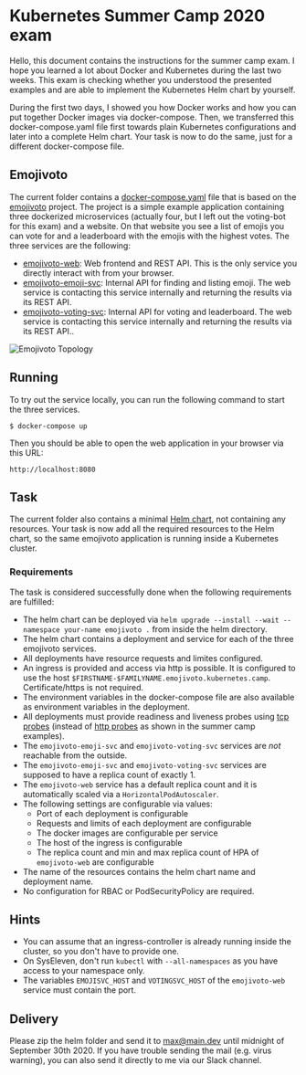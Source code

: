 # Kubernetes Summer Camp 2020 exam

Hello, this document contains the instructions for the summer camp exam. I hope you learned a lot about Docker and Kubernetes during the last two weeks. This exam is checking whether you understood the presented examples and are able to implement the Kubernetes Helm chart by yourself.

During the first two days, I showed you how Docker works and how you can put together Docker images via docker-compose. Then, we transferred this docker-compose.yaml file first towards plain Kubernetes configurations and later into a complete Helm chart. Your task is now to do the same, just for a different docker-compose file.

## Emojivoto

The current folder contains a [docker-compose.yaml](./docker-compose.yaml) file that is based on the [emojivoto](https://github.com/BuoyantIO/emojivoto) project. The project is a simple example application containing three dockerized microservices (actually four, but I left out the voting-bot for this exam) and a website. On that website you see a list of emojis you can vote for and a leaderboard with the emojis with the highest votes. The three services are the following:

* [emojivoto-web](https://github.com/BuoyantIO/emojivoto/tree/main/emojivoto-web/): Web frontend and REST API. This is the only service you directly interact with from your browser.
* [emojivoto-emoji-svc](https://github.com/BuoyantIO/emojivoto/tree/main/emojivoto-emoji-svc/): Internal API for finding and listing emoji. The web service is contacting this service internally and returning the results via its REST API.
* [emojivoto-voting-svc](https://github.com/BuoyantIO/emojivoto/tree/main/emojivoto-voting-svc/): Internal API for voting and leaderboard. The web service is contacting this service internally and returning the results via its REST API..

![Emojivoto Topology](https://github.com/BuoyantIO/emojivoto/tree/main/assets/emojivoto-topology.png "Emojivoto Topology")

## Running

To try out the service locally, you can run the following command to start the three services.

```
$ docker-compose up
```

Then you should be able to open the web application in your browser via this URL:

```
http://localhost:8080
```

## Task

The current folder also contains a minimal [Helm chart](./helm), not containing any resources. Your task is now add all the required resources to the Helm chart, so the same emojivoto application is running inside a Kubernetes cluster.

### Requirements

The task is considered successfully done when the following requirements are fulfilled:

* The helm chart can be deployed via `helm upgrade --install --wait --namespace your-name emojivoto .` from inside the helm directory.
* The helm chart contains a deployment and service for each of the three emojivoto services.
* All deployments have resource requests and limites configured.
* An ingress is provided and access via http is possible. It is configured to use the host `$FIRSTNAME-$FAMILYNAME.emojivoto.kubernetes.camp`. Certificate/https is not required.
* The environment variables in the docker-compose file are also available as environment variables in the deployment.
* All deployments must provide readiness and liveness probes using [tcp probes](https://kubernetes.io/docs/tasks/configure-pod-container/configure-liveness-readiness-startup-probes/#define-a-tcp-liveness-probe) (instead of [http probes](https://kubernetes.io/docs/tasks/configure-pod-container/configure-liveness-readiness-startup-probes/#define-a-liveness-http-request) as shown in the summer camp examples).
* The `emojivoto-emoji-svc` and `emojivoto-voting-svc` services are *not* reachable from the outside.
* The `emojivoto-emoji-svc` and `emojivoto-voting-svc` services are supposed to have a replica count of exactly 1.
* The `emojivoto-web` service has a default replica count and it is automatically scaled via a `HorizontalPodAutoscaler`.
* The following settings are configurable via values:
  * Port of each deployment is configurable
  * Requests and limits of each deployment are configurable
  * The docker images are configurable per service
  * The host of the ingress is configurable
  * The replica count and min and max replica count of HPA of `emojivoto-web` are configurable
* The name of the resources contains the helm chart name and deployment name.
* No configuration for RBAC or PodSecurityPolicy are required.

## Hints

* You can assume that an ingress-controller is already running inside the cluster, so you don't have to provide one.
* On SysEleven, don't run `kubectl` with `--all-namespaces` as you have access to your namespace only.
* The variables `EMOJISVC_HOST` and `VOTINGSVC_HOST` of the `emojivoto-web` service must contain the port.

## Delivery

Please zip the helm folder and send it to [max@main.dev](mailto:max@main.dev) until midnight of September 30th 2020. If you have trouble sending the mail (e.g. virus warning), you can also send it directly to me via our Slack channel.
